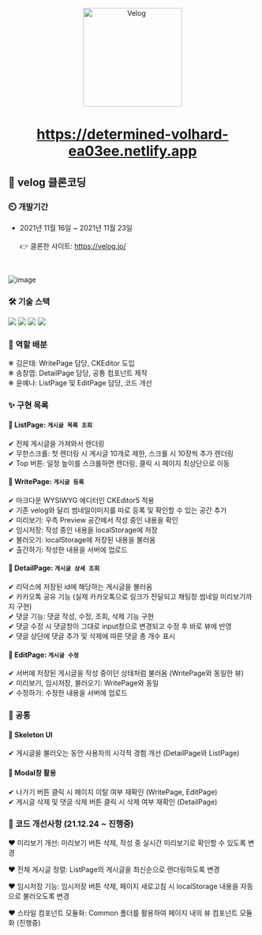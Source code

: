 <p align='middle'>
<a href='https://github.com/DevFoliOh/velog'><img src='https://user-images.githubusercontent.com/66353903/142974589-1a9d29a4-3c67-4208-b861-00491a02f810.png' width="200px;" alt="Velog" /></a></p>


<h1 align='middle'><a href='https://determined-volhard-ea03ee.netlify.app'>https://determined-volhard-ea03ee.netlify.app</a></h1>


## 📌 velog 클론코딩

### :timer_clock: 개발기간
+ 2021년 11월 16일 ~ 2021년 11월 23일 <br/><br/>
👉 클론한 사이트: https://velog.io/

<br/>

![image](https://user-images.githubusercontent.com/66353903/142976104-d163bec4-f0a3-468b-adfa-0f21572a8d1f.png)

### 🛠 기술 스택

 <p align='left'>
 <img src="https://img.shields.io/badge/React-v17.0.2-blue?logo=React"/>
 <img src="https://img.shields.io/badge/ReduxToolkit-^1.6.2-purple?logo=Redux"/>
 <img src="https://img.shields.io/badge/StyledComponents-v5.3.3-pink?logo=styled-components"/> 
 <img src="https://img.shields.io/badge/Swagger-v1.7.0-lime?logo=Swagger"/>
 </p>


### 🔮 역할 배분
❄ 김은태: WritePage 담당, CKEditor 도입<br/>
❄ 송창엽: DetailPage 담당, 공통 컴포넌트 제작<br/>
❄ 윤예나: ListPage 및 EditPage 담당, 코드 개선<br/>


### ✨ 구현 목록

#### 🔹 ListPage: `게시글 목록 조회`

✔ 전체 게시글을 가져와서 렌더링<br/>
✔ 무한스크롤: 첫 렌더링 시 게시글 10개로 제한, 스크롤 시 10장씩 추가 렌더링<br/>
✔ Top 버튼: 일정 높이를 스크롤하면 렌더링, 클릭 시 페이지 최상단으로 이동<br/>


#### 🔹 WritePage: `게시글 등록`

✔ 마크다운 WYSIWYG 에디터인 CKEditor5 적용<br/>
✔ 기존 velog와 달리 썸네일이미지를 따로 등록 및 확인할 수 있는 공간 추가<br/>
✔ 미리보기: 우측 Preview 공간에서 작성 중인 내용을 확인<br/>
✔ 임시저장: 작성 중인 내용을 localStorage에 저장<br/>
✔ 불러오기: localStorage에 저장된 내용을 불러옴<br/>
✔ 출간하기: 작성한 내용을 서버에 업로드<br/>


#### 🔹 DetailPage: `게시글 상세 조회`

✔ 리덕스에 저장된 id에 해당하는 게시글을 불러옴<br/>
✔ 카카오톡 공유 기능 (실제 카카오톡으로 링크가 전달되고 채팅창 썸네일 미리보기까지 구현)<br/>
✔ 댓글 기능: 댓글 작성, 수정, 조회, 삭제 기능 구현<br/>
✔ 댓글 수정 시 댓글창이 그대로 input창으로 변경되고 수정 후 바로 뷰에 반영<br/>
✔ 댓글 상단에 댓글 추가 및 삭제에 따른 댓글 총 개수 표시<br/>


#### 🔹 EditPage: `게시글 수정`

✔ 서버에 저장된 게시글을 작성 중이던 상태처럼 불러옴 (WritePage와 동일한 뷰)<br/>
✔ 미리보기, 임시저장, 불러오기: WritePage와 동일<br/>
✔ 수정하기: 수정한 내용을 서버에 업로드<br/>


### 🎨 공통

#### 🔸 Skeleton UI
✔ 게시글을 불러오는 동안 사용자의 시각적 경험 개선 (DetailPage와 ListPage)

#### 🔸 Modal창 활용
✔ 나가기 버튼 클릭 시 페이지 이탈 여부 재확인 (WritePage, EditPage) <br/>
✔ 게시글 삭제 및 댓글 삭제 버튼 클릭 시 삭제 여부 재확인 (DetailPage)


### 🚀 코드 개선사항 (21.12.24 ~ 진행중)

❤ 미리보기 개선: 미리보기 버튼 삭제, 작성 중 실시간 미리보기로 확인할 수 있도록 변경 <br/>

❤ 전체 게시글 정렬: ListPage의 게시글을 최신순으로 렌더링하도록 변경 <br/>

❤ 임시저장 기능: 임시저장 버튼 삭제, 페이지 새로고침 시 localStorage 내용을 자동으로 불러오도록 변경 <br/>

❤ 스타일 컴포넌트 모듈화: Common 폴더를 활용하여 페이지 내의 뷰 컴포넌트 모듈화 (진행중)  <br/>
